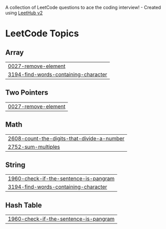 A collection of LeetCode questions to ace the coding interview! - Created using [LeetHub v2](https://github.com/arunbhardwaj/LeetHub-2.0)
<!---LeetCode Topics Start-->
# LeetCode Topics
## Array
|  |
| ------- |
| [0027-remove-element](https://github.com/JASILUK/leetCode/tree/master/0027-remove-element) |
| [3194-find-words-containing-character](https://github.com/JASILUK/leetCode/tree/master/3194-find-words-containing-character) |
## Two Pointers
|  |
| ------- |
| [0027-remove-element](https://github.com/JASILUK/leetCode/tree/master/0027-remove-element) |
## Math
|  |
| ------- |
| [2608-count-the-digits-that-divide-a-number](https://github.com/JASILUK/leetCode/tree/master/2608-count-the-digits-that-divide-a-number) |
| [2752-sum-multiples](https://github.com/JASILUK/leetCode/tree/master/2752-sum-multiples) |
## String
|  |
| ------- |
| [1960-check-if-the-sentence-is-pangram](https://github.com/JASILUK/leetCode/tree/master/1960-check-if-the-sentence-is-pangram) |
| [3194-find-words-containing-character](https://github.com/JASILUK/leetCode/tree/master/3194-find-words-containing-character) |
## Hash Table
|  |
| ------- |
| [1960-check-if-the-sentence-is-pangram](https://github.com/JASILUK/leetCode/tree/master/1960-check-if-the-sentence-is-pangram) |
<!---LeetCode Topics End-->